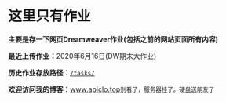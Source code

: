 # 这里只有作业

<strong>主要是存一下网页Dreamweaver作业(包括之前的网站页面所有内容)</strong><br>

<b>最近上传作业：</b>2020年6月16日(DW期末大作业)<br>

<b>历史作业存放路径：</b><a href="https://github.com/Apiclo/Apiclo.github.io/tree/master/tasks"><code>/tasks/</code></a><br>



<b>欢迎访问我的博客：</b><a href="http://www.apiclo.top" target="new">www.apiclo.top</a><span style="font-size: 12px;">别看了，服务器挂了。硬盘送朋友了</span>
